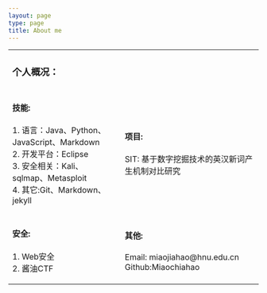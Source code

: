 ```yaml
---
layout: page
type: page
title: About me
---
```


<table id="content">
<tr>
<td colspan="2" class="title"><h3>个人概况：</h3></td>
</tr>
<tr>
<td>    <div class="content-left1"><h4>技能:</h4><p>1. 语言：Java、Python、JavaScript、Markdown<br>2. 开发平台：Eclipse <br>3. 安全相关：Kali、sqlmap、Metasploit <br> 4. 其它:Git、Markdown、jekyll<br></p></div></td>
<td>    <div class="content-right1"><h4>项目:</h4><p>SIT: 基于数字挖掘技术的英汉新词产生机制对比研究</p></div></td>
</tr>

<tr>
<td><div class="content-left2"><h4>安全:</h4><p>1. Web安全<br>2. 酱油CTF</p></div></td>
<td><div class="content-right2"><h4>其他:</h4><p>Email: miaojiahao@hnu.edu.cn<br>Github:Miaochiahao</p></div></td>
</tr>
</table>

